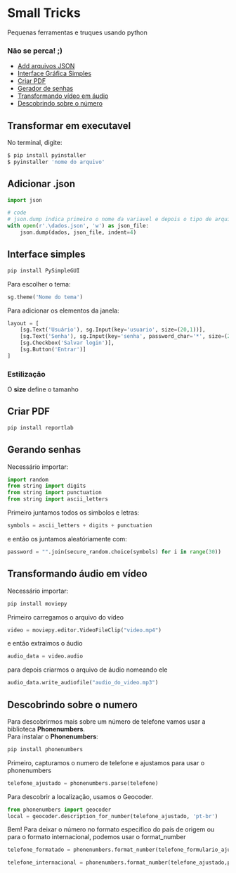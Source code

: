 # Small Tricks
Pequenas ferramentas e truques usando python

### Não se perca! ;)
<ul>
    <li>
        <a href="#json">Add arquivos JSON</a>
    </li>
    <li>
        <a href="#interface">Interface Gráfica Simples</a>
    </li>
    <li>
        <a href="#pdf">Criar PDF</a>
    </li>
    <li>
        <a href="#gerandoSenhas">Gerador de senhas</a>
    </li>
    <li>
        <a href="#audioemvideo">Transformando vídeo em áudio</a>
    </li>
    <li>
        <a href="#aboutNumber">Descobrindo sobre o número</a>
    </li>
</ul>


## Transformar em executavel
No terminal, digite:
````bash
$ pip install pyinstaller
$ pyinstaller 'nome do arquivo'
````

## <div name='json'>Adicionar .json</div>
````py
import json

# code
# json.dump indica primeiro o nome da variavel e depois o tipo de arquivo em quserá transformada
with open(r'.\dados.json', 'w') as json_file:
    json.dump(dados, json_file, indent=4)

````

## <div name='interface'>Interface simples</div>
````bash
pip install PySimpleGUI
````

Para escolher o tema:<br>
````py
sg.theme('Nome do tema')
````

Para adicionar os elementos da janela:
````py
layout = [
    [sg.Text('Usuário'), sg.Input(key='usuario', size=(20,1))],
    [sg.Text('Senha'), sg.Input(key='senha', password_char='*', size=(20,1))],
    [sg.Checkbox('Salvar login')],
    [sg.Button('Entrar')]
]
````


### Estilização
O **size** define o tamanho 



## <div name='pdf'>Criar PDF</div>
````bash
pip install reportlab
````

## <div name='gerandoSenhas'>Gerando senhas</div>
Necessário importar:
````py
import random
from string import digits
from string import punctuation
from string import ascii_letters
````

Primeiro juntamos todos os simbolos e letras:
````py
symbols = ascii_letters + digits + punctuation
````

e então os juntamos aleatóriamente com:
````py
password = "".join(secure_random.choice(symbols) for i in range(30)) 
````

## <div name='audioemvideo'>Transformando áudio em vídeo</div>
Necessário importar:
````bash
pip install moviepy
````

Primeiro carregamos o arquivo do vídeo
````py
video = moviepy.editor.VideoFileClip("video.mp4")
````

e então extraimos o áudio
````py
audio_data = video.audio
````

para depois criarmos o arquivo de áudio nomeando ele
````py
audio_data.write_audiofile("audio_do_video.mp3")
````

## <div name='aboutNumber'>Descobrindo sobre o numero</div>
Para descobrirmos mais sobre um número de telefone vamos usar a biblioteca **Phonenumbers**.<br>
Para instalar o **Phonenumbers**:
````bash
pip install phonenumbers
````

Primeiro, capturamos o numero de telefone e ajustamos para usar o phonenumbers
````py
telefone_ajustado = phonenumbers.parse(telefone)
````

Para descobrir a localização, usamos o Geocoder.
````py
from phonenumbers import geocoder
local = geocoder.description_for_number(telefone_ajustado, 'pt-br')
````

Bem! Para deixar o número no formato especifico do país de origem ou para o formato internacional, podemos usar o format_number
````py
telefone_formatado = phonenumbers.format_number(telefone_formulario_ajustado,phonenumbers.PhoneNumberFormat.NATIONAL)

telefone_internacional = phonenumbers.format_number(telefone_ajustado,phonenumbers.PhoneNumberFormat.INTERNATIONAL)
````
